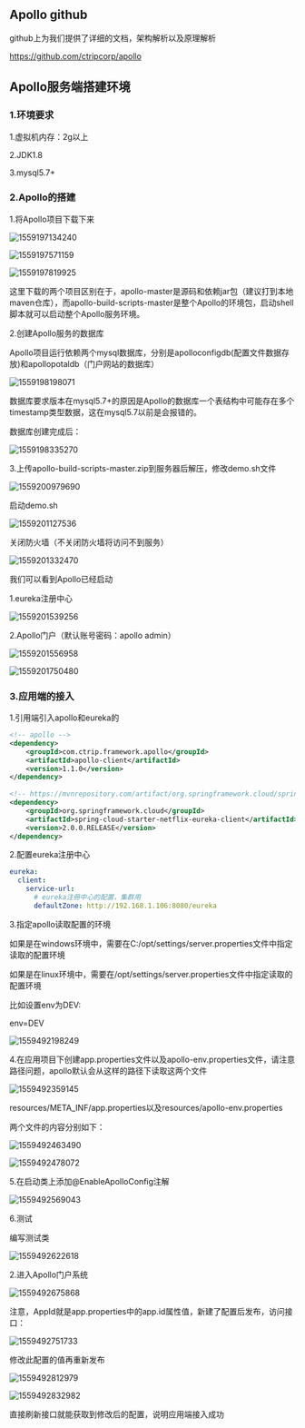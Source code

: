 ## Apollo github

github上为我们提供了详细的文档，架构解析以及原理解析

<https://github.com/ctripcorp/apollo>

## Apollo服务端搭建环境

### 1.环境要求

1.虚拟机内存：2g以上

2.JDK1.8

3.mysql5.7+

### 2.Apollo的搭建

1.将Apollo项目下载下来

![1559197134240](C:\Users\84644\AppData\Roaming\Typora\typora-user-images\1559197134240.png)

![1559197571159](C:\Users\84644\AppData\Roaming\Typora\typora-user-images\1559197571159.png)

![1559197819925](C:\Users\84644\AppData\Roaming\Typora\typora-user-images\1559197819925.png)

这里下载的两个项目区别在于，apollo-master是源码和依赖jar包（建议打到本地maven仓库），而apollo-build-scripts-master是整个Apollo的环境包，启动shell脚本就可以启动整个Apollo服务环境。

2.创建Apollo服务的数据库

Apollo项目运行依赖两个mysql数据库，分别是apolloconfigdb(配置文件数据存放)和apollopotaldb（门户网站的数据库）

![1559198198071](C:\Users\84644\AppData\Roaming\Typora\typora-user-images\1559198198071.png)

数据库要求版本在mysql5.7+的原因是Apollo的数据库一个表结构中可能存在多个timestamp类型数据，这在mysql5.7以前是会报错的。

数据库创建完成后：

![1559198335270](C:\Users\84644\AppData\Roaming\Typora\typora-user-images\1559198335270.png)

3.上传apollo-build-scripts-master.zip到服务器后解压，修改demo.sh文件

![1559200979690](C:\Users\84644\AppData\Roaming\Typora\typora-user-images\1559200979690.png)

启动demo.sh

![1559201127536](C:\Users\84644\AppData\Roaming\Typora\typora-user-images\1559201127536.png)

关闭防火墙（不关闭防火墙将访问不到服务）

![1559201332470](C:\Users\84644\AppData\Roaming\Typora\typora-user-images\1559201332470.png)

我们可以看到Apollo已经启动

1.eureka注册中心

![1559201539256](C:\Users\84644\AppData\Roaming\Typora\typora-user-images\1559201539256.png)

2.Apollo门户（默认账号密码：apollo	admin）

![1559201556958](C:\Users\84644\AppData\Roaming\Typora\typora-user-images\1559201556958.png)

![1559201750480](C:\Users\84644\AppData\Roaming\Typora\typora-user-images\1559201750480.png)

### 3.应用端的接入

1.引用端引入apollo和eureka的

```xml
<!-- apollo -->
<dependency>
	<groupId>com.ctrip.framework.apollo</groupId>
	<artifactId>apollo-client</artifactId>
	<version>1.1.0</version>
</dependency>
    
<!-- https://mvnrepository.com/artifact/org.springframework.cloud/spring-cloud-starter-netflix-eureka-client -->
<dependency>
    <groupId>org.springframework.cloud</groupId>
    <artifactId>spring-cloud-starter-netflix-eureka-client</artifactId>
    <version>2.0.0.RELEASE</version>
</dependency>
```

2.配置eureka注册中心

```yaml
eureka:
  client:
    service-url:
      # eureka注冊中心的配置，集群用 
      defaultZone: http://192.168.1.106:8080/eureka
```

3.指定apollo读取配置的环境

如果是在windows环境中，需要在C:/opt/settings/server.properties文件中指定读取的配置环境

如果是在linux环境中，需要在/opt/settings/server.properties文件中指定读取的配置环境

比如设置env为DEV:

env=DEV

![1559492198249](C:\Users\84644\AppData\Roaming\Typora\typora-user-images\1559492198249.png)

4.在应用项目下创建app.properties文件以及apollo-env.properties文件，请注意路径问题，apollo默认会从这样的路径下读取这两个文件

![1559492359145](C:\Users\84644\AppData\Roaming\Typora\typora-user-images\1559492359145.png)

resources/META_INF/app.properties以及resources/apollo-env.properties

两个文件的内容分别如下：

![1559492463490](C:\Users\84644\AppData\Roaming\Typora\typora-user-images\1559492463490.png)

![1559492478072](C:\Users\84644\AppData\Roaming\Typora\typora-user-images\1559492478072.png)

5.在启动类上添加@EnableApolloConfig注解

![1559492569043](C:\Users\84644\AppData\Roaming\Typora\typora-user-images\1559492569043.png)

6.测试

编写测试类

![1559492622618](C:\Users\84644\AppData\Roaming\Typora\typora-user-images\1559492622618.png)

2.进入Apollo门户系统

![1559492675868](C:\Users\84644\AppData\Roaming\Typora\typora-user-images\1559492675868.png)

注意，AppId就是app.properties中的app.id属性值，新建了配置后发布，访问接口：

![1559492751733](C:\Users\84644\AppData\Roaming\Typora\typora-user-images\1559492751733.png)

修改此配置的值再重新发布

![1559492812979](C:\Users\84644\AppData\Roaming\Typora\typora-user-images\1559492812979.png)

![1559492832982](C:\Users\84644\AppData\Roaming\Typora\typora-user-images\1559492832982.png)

直接刷新接口就能获取到修改后的配置，说明应用端接入成功

